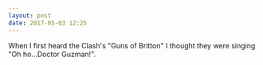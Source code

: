 ```yaml
---
layout: post
date: 2017-05-03 12:25
---
```

When I first heard the Clash's "Guns of Britton" I thought they were singing "Oh ho...Doctor Guzman!".

